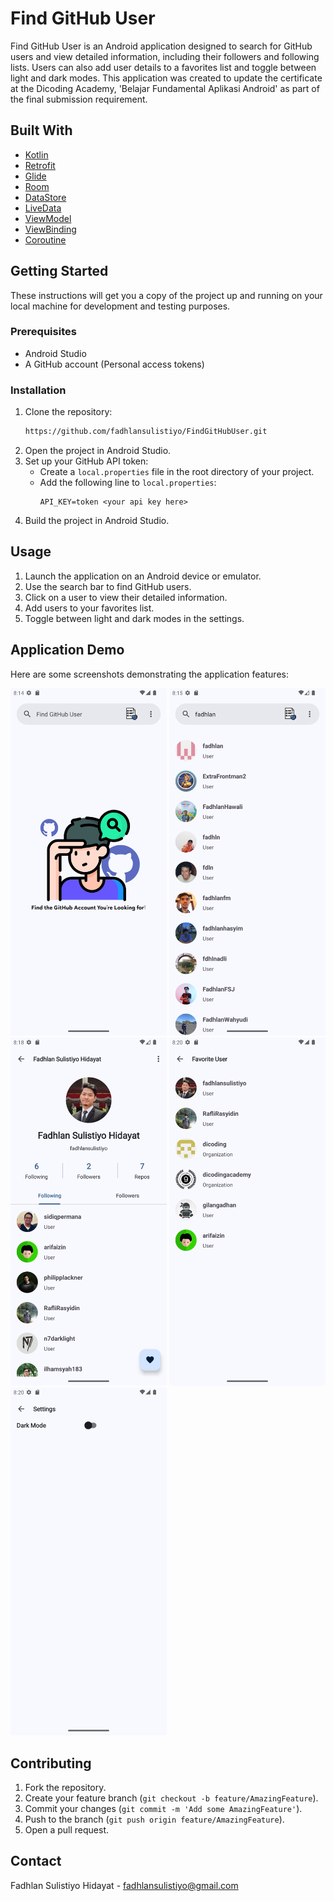 # Find GitHub User

Find GitHub User is an Android application designed to search for GitHub users and view detailed information, including their followers and following lists. Users can also add user details to a favorites list and toggle between light and dark modes. This application was created to update the certificate at the Dicoding Academy, 'Belajar Fundamental Aplikasi Android' as part of the final submission requirement.

## Built With

- [Kotlin](https://kotlinlang.org/)
- [Retrofit](https://square.github.io/retrofit/)
- [Glide](https://bumptech.github.io/glide/)
- [Room](https://developer.android.com/training/data-storage/room)
- [DataStore](https://developer.android.com/topic/libraries/architecture/datastore)
- [LiveData](https://developer.android.com/topic/libraries/architecture/livedata)
- [ViewModel](https://developer.android.com/topic/libraries/architecture/viewmodel)
- [ViewBinding](https://developer.android.com/topic/libraries/view-binding)
- [Coroutine](https://kotlinlang.org/docs/coroutines-overview.html)

## Getting Started

These instructions will get you a copy of the project up and running on your local machine for development and testing purposes.

### Prerequisites

- Android Studio
- A GitHub account (Personal access tokens)

### Installation

1. Clone the repository:
    ```sh
    https://github.com/fadhlansulistiyo/FindGitHubUser.git
    ```
2. Open the project in Android Studio.
3. Set up your GitHub API token:
    - Create a `local.properties` file in the root directory of your project.
    - Add the following line to `local.properties`:
        ```
        API_KEY=token <your api key here>
        ```
4. Build the project in Android Studio.

## Usage

1. Launch the application on an Android device or emulator.
2. Use the search bar to find GitHub users.
3. Click on a user to view their detailed information.
4. Add users to your favorites list.
5. Toggle between light and dark modes in the settings.

## Application Demo

Here are some screenshots demonstrating the application features:

<img src="screenshots/home_screenshot.png" alt="Search User" width="250"/> <img src="screenshots/search_user.png" alt="Search User" width="250"/> <img src="screenshots/user_details.png" alt="User Details" width="250"/> <img src="screenshots/favorites.png" alt="Favorites" width="250"/> <img src="screenshots/dark_mode.png" alt="Dark Mode" width="250"/>

## Contributing

1. Fork the repository.
2. Create your feature branch (`git checkout -b feature/AmazingFeature`).
3. Commit your changes (`git commit -m 'Add some AmazingFeature'`).
4. Push to the branch (`git push origin feature/AmazingFeature`).
5. Open a pull request.

## Contact

Fadhlan Sulistiyo Hidayat - [fadhlansulistiyo@gmail.com](mailto:fadhlansulistiyo@gmail.com)
